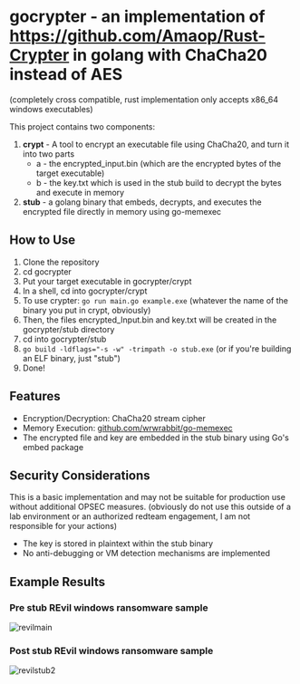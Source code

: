 # gocrypter - an implementation of https://github.com/Amaop/Rust-Crypter in golang with ChaCha20 instead of AES

(completely cross compatible, rust implementation only accepts x86_64 windows executables)

This project contains two components:

1. **crypt** - A tool to encrypt an executable file using ChaCha20, and turn it into two parts
    - a - the encrypted_input.bin (which are the encrypted bytes of the target executable)
    - b - the key.txt which is used in the stub build to decrypt the bytes and execute in memory
2. **stub** - a golang binary that embeds, decrypts, and executes the encrypted file directly in memory using go-memexec 

## How to Use
1. Clone the repository 
2. cd gocrypter
3. Put your target executable in gocrypter/crypt
4. In a shell, cd into gocrypter/crypt
5. To use crypter: `go run main.go example.exe` (whatever the name of the binary you put in crypt, obviously)
6. Then, the files encrypted_Input.bin and key.txt will be created in the gocrypter/stub directory
7. cd into gocrypter/stub
8. `go build -ldflags="-s -w" -trimpath -o stub.exe` (or if you're building an ELF binary, just "stub")
9. Done!

## Features

- Encryption/Decryption: ChaCha20 stream cipher
- Memory Execution: [github.com/wrwrabbit/go-memexec](https://pkg.go.dev/github.com/wrwrabbit/go-memexec)
- The encrypted file and key are embedded in the stub binary using Go's embed package

## Security Considerations

This is a basic implementation and may not be suitable for production use without additional OPSEC measures.
(obviously do not use this outside of a lab environment or an authorized redteam engagement, I am not responsible for your actions)

- The key is stored in plaintext within the stub binary
- No anti-debugging or VM detection mechanisms are implemented

## Example Results

### Pre stub REvil windows ransomware sample
![revilmain](https://github.com/user-attachments/assets/f78aaf2c-e51f-40f1-b5a4-6d107523e995)

### Post stub REvil windows ransomware sample
![revilstub2](https://github.com/user-attachments/assets/52746c08-1e3f-45eb-876d-53c6b942d592)

